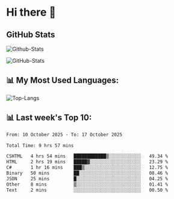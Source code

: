 # Hi there 👋

## GitHub Stats
![Github-Stats](https://github-readme-stats-sigma-five.vercel.app/api?username=ltorson&show_icons=true&theme=radical&count_private=true&show=reviews,discussions_started,discussions_answered,prs_merged,prs_merged_percentage)

![GitHub-Stats](https://github-readme-stats.vercel.app/api/wakatime?username=LeeTorson&theme=synthwave&size_weight=0.5&count_weight=0.5&title_color=36F9F6&langs_count=10&count_private=true)

## 📊 My Most Used Languages:
![Top-Langs](https://github-readme-stats-sigma-five.vercel.app/api/top-langs/?username=LTorson&layout=compact&langs_count=10)


## 📊 Last week's Top 10:
<!--START_SECTION:waka-->

```txt
From: 10 October 2025 - To: 17 October 2025

Total Time: 9 hrs 57 mins

CSHTML   4 hrs 54 mins   ████████████▒░░░░░░░░░░░░   49.34 %
HTML     2 hrs 19 mins   █████▓░░░░░░░░░░░░░░░░░░░   23.29 %
C#       1 hr 16 mins    ███▒░░░░░░░░░░░░░░░░░░░░░   12.75 %
Binary   50 mins         ██░░░░░░░░░░░░░░░░░░░░░░░   08.46 %
JSON     25 mins         █░░░░░░░░░░░░░░░░░░░░░░░░   04.25 %
Other    8 mins          ▒░░░░░░░░░░░░░░░░░░░░░░░░   01.41 %
Text     2 mins          ░░░░░░░░░░░░░░░░░░░░░░░░░   00.50 %
```

<!--END_SECTION:waka-->

